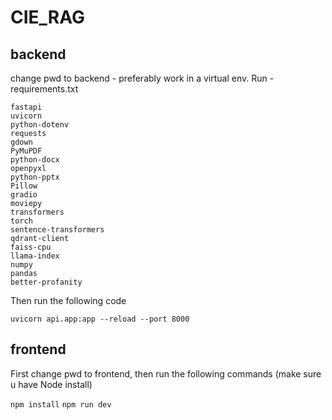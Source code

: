 # CIE_RAG

## backend
change pwd to backend - preferably work in a virtual env.
Run - requirements.txt
```
fastapi
uvicorn
python-dotenv
requests
gdown
PyMuPDF
python-docx
openpyxl
python-pptx
Pillow
gradio
moviepy
transformers
torch
sentence-transformers
qdrant-client
faiss-cpu
llama-index
numpy
pandas
better-profanity

```
Then run the following code 

```uvicorn api.app:app --reload --port 8000```

## frontend 

First change pwd to frontend, then run the following commands (make sure u have Node install)

``` npm install ```
``` npm run dev ```
